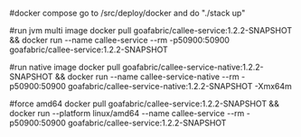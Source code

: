 #docker compose
go to /src/deploy/docker and do "./stack up"

#run jvm multi image
docker pull goafabric/callee-service:1.2.2-SNAPSHOT && docker run --name callee-service --rm -p50900:50900 goafabric/callee-service:1.2.2-SNAPSHOT

#run native image
docker pull goafabric/callee-service-native:1.2.2-SNAPSHOT && docker run --name callee-service-native --rm -p50900:50900 goafabric/callee-service-native:1.2.2-SNAPSHOT -Xmx64m
                
#force amd64
docker pull goafabric/callee-service:1.2.2-SNAPSHOT && docker run --platform linux/amd64 --name callee-service --rm -p50900:50900 goafabric/callee-service:1.2.2-SNAPSHOT
